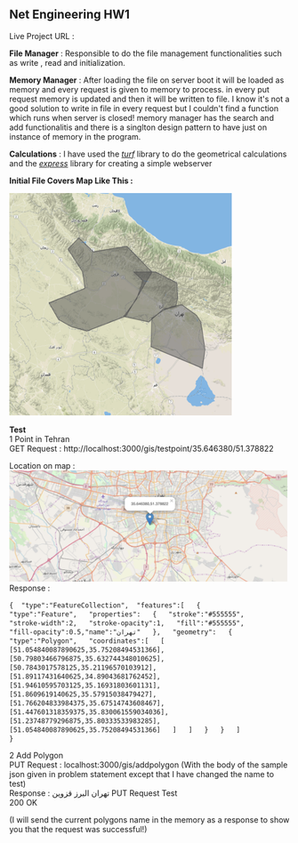 Net Engineering HW1
-------------------
Live Project URL : <a></a>

<b>File Manager</b> : Responsible to do the file management functionalities such as write , read and initialization.

<b>Memory Manager</b> : After loading the file on server boot it will be loaded as memory and every request is given to memory to process. in every put request memory is updated and then it will be written to file. I know it's not a good solution to write in file in every request but I couldn't find a function which runs when server is closed! memory manager has the search and add functionalitis and there is a singlton design pattern to have just on instance of memory in the program.

<b>Calculations</b> : I have used the <i><a href="https://turfjs.org">turf</a></i> library to do the geometrical calculations and the <i><a href="https://expressjs.com">express</a></i> library for creating a simple webserver

<b>Initial File Covers Map Like This : </b>

<img src='./Map.png' width='400px' height='400px'/>

<strong>Test</Strong><br>
1 Point in Tehran<br>
GET Request : <span>http://localhost:3000/gis/testpoint/35.646380/51.378822</span>

Location on map :<br>
<img src='./Tehran-Point.png' width='500px' height='200px'/><br>
Response : <pre><code>{
&emsp;"type":"FeatureCollection",
&emsp;"features":[
&emsp; {
&emsp; "type":"Feature",
&emsp; "properties":
&emsp;   {
&emsp;     "stroke":"#555555",
&emsp;      "stroke-width":2,
&emsp;      "stroke-opacity":1,
&emsp;      "fill":"#555555",
&emsp;      "fill-opacity":0.5,"name":"تهران"
&emsp;     },
&emsp;     "geometry":
&emsp;     {
&emsp;      "type":"Polygon",
&emsp;      "coordinates":[
&emsp;       [
&emsp;          [51.054840087890625,35.75208494531366],
&emsp;          [50.79803466796875,35.632744348010625],
&emsp;          [50.7843017578125,35.21196570103912],
&emsp;          [51.89117431640625,34.89043681762452],
&emsp;          [51.94610595703125,35.16931803601131],
&emsp;          [51.8609619140625,35.57915038479427],
&emsp;          [51.766204833984375,35.67514743608467],
&emsp;          [51.447601318359375,35.830061559034036],
&emsp;          [51.23748779296875,35.80333533983285],
&emsp;          [51.054840087890625,35.75208494531366]
&emsp;         ]
&emsp;        ]
&emsp;       }
&emsp;      }
&emsp;     ]
&emsp;    }</code></pre>


2 Add Polygon<br>
PUT Request : localhost:3000/gis/addpolygon (With the body of the sample json given in problem statement except that I have changed the name to test)<br>
Response : تهران البرز قزوین PUT Request Test<br>
200 OK<br>

(I will send the current polygons name in the memory as a response to show you that the request was successful!)
